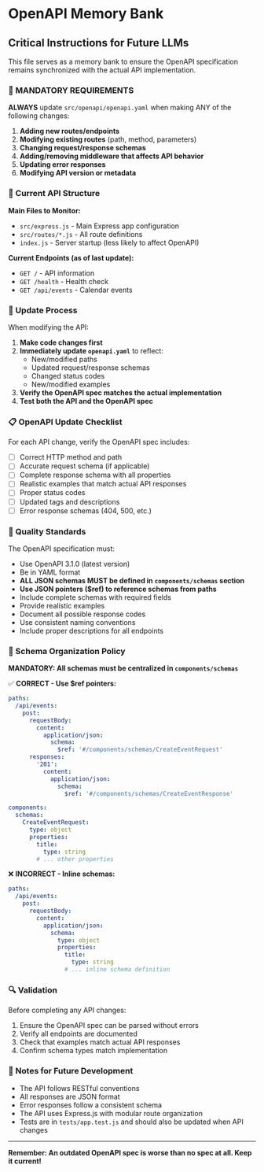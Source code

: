 # OpenAPI Memory Bank

## Critical Instructions for Future LLMs

This file serves as a memory bank to ensure the OpenAPI specification remains synchronized with the actual API implementation.

### 🚨 MANDATORY REQUIREMENTS

**ALWAYS** update `src/openapi/openapi.yaml` when making ANY of the following changes:

1. **Adding new routes/endpoints**
2. **Modifying existing routes** (path, method, parameters)
3. **Changing request/response schemas**
4. **Adding/removing middleware that affects API behavior**
5. **Updating error responses**
6. **Modifying API version or metadata**

### 📁 Current API Structure

**Main Files to Monitor:**
- `src/express.js` - Main Express app configuration
- `src/routes/*.js` - All route definitions
- `index.js` - Server startup (less likely to affect OpenAPI)

**Current Endpoints (as of last update):**
- `GET /` - API information
- `GET /health` - Health check
- `GET /api/events` - Calendar events

### 🔄 Update Process

When modifying the API:

1. **Make code changes first**
2. **Immediately update `openapi.yaml`** to reflect:
   - New/modified paths
   - Updated request/response schemas
   - Changed status codes
   - New/modified examples
3. **Verify the OpenAPI spec matches the actual implementation**
4. **Test both the API and the OpenAPI spec**

### 📋 OpenAPI Update Checklist

For each API change, verify the OpenAPI spec includes:

- [ ] Correct HTTP method and path
- [ ] Accurate request schema (if applicable)
- [ ] Complete response schema with all properties
- [ ] Realistic examples that match actual API responses
- [ ] Proper status codes
- [ ] Updated tags and descriptions
- [ ] Error response schemas (404, 500, etc.)

### 🎯 Quality Standards

The OpenAPI specification must:
- Use OpenAPI 3.1.0 (latest version)
- Be in YAML format
- **ALL JSON schemas MUST be defined in `components/schemas` section**
- **Use JSON pointers ($ref) to reference schemas from paths**
- Include complete schemas with required fields
- Provide realistic examples
- Document all possible response codes
- Use consistent naming conventions
- Include proper descriptions for all endpoints

### 📐 Schema Organization Policy

**MANDATORY: All schemas must be centralized in `components/schemas`**

✅ **CORRECT - Use $ref pointers:**
```yaml
paths:
  /api/events:
    post:
      requestBody:
        content:
          application/json:
            schema:
              $ref: '#/components/schemas/CreateEventRequest'
      responses:
        '201':
          content:
            application/json:
              schema:
                $ref: '#/components/schemas/CreateEventResponse'

components:
  schemas:
    CreateEventRequest:
      type: object
      properties:
        title:
          type: string
        # ... other properties
````

❌ __INCORRECT - Inline schemas:__

```yaml
paths:
  /api/events:
    post:
      requestBody:
        content:
          application/json:
            schema:
              type: object
              properties:
                title:
                  type: string
                # ... inline schema definition
```

### 🔍 Validation

Before completing any API changes:
1. Ensure the OpenAPI spec can be parsed without errors
2. Verify all endpoints are documented
3. Check that examples match actual API responses
4. Confirm schema types match implementation

### 📝 Notes for Future Development

- The API follows RESTful conventions
- All responses are JSON format
- Error responses follow a consistent schema
- The API uses Express.js with modular route organization
- Tests are in `tests/app.test.js` and should also be updated when API changes

---

**Remember: An outdated OpenAPI spec is worse than no spec at all. Keep it current!**
